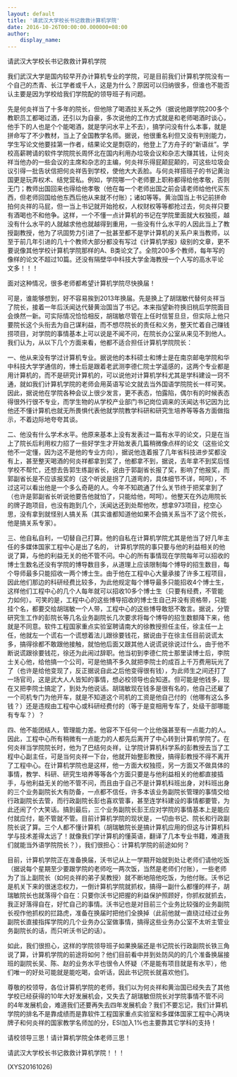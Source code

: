 ```yaml
---
layout: default
title: '请武汉大学校长书记救救计算机学院'
date: 2016-10-26T00:00:00.000000+08:00
author:
    display_name: 
---
```


请武汉大学校长书记救救计算机学院

我们武汉大学是国内较早开办计算机专业的学院，可是目前我们计算机学院没有一个自己的杰青、长江学者或千人，这是为什么？原因可以归纳很多，但谁也不能否认主要是因为学校给我们学院配的领导班子有问题。

先是何炎祥当了十多年的院长，但他除了喝酒拉关系之外（据说他跟学院200多个教职员工都喝过酒，还引以为自豪，多次说他的工作方式就是和老师喝酒时谈心，他手下的人也是个个能喝酒，就是学问水平上不去），搞学问没有什么本事，就是拼命写了不少教材，当上了全国教学名师。据说，他很重名利但又没有判别能力，学生写论文他要挂第一作者，结果论文是剽窃的，他登上了方舟子的“新语丝”。学校高薪聘请的软件学院院长周怀北在国内利用办垃圾会议和杂志大赚其钱，让何炎祥当他办的一些会议的主席和杂志的主编，何炎祥乐得屁颠屁颠的，可这些垃圾会议引得一批告状信把何炎祥告到学校，使他大大丢脸。与何炎祥搭班子的书记黄治国更是玩弄权术、结党营私。例如，学院哪一个老师要上职称都得给他孝敬，否则无门；教师出国回来也得给他孝敬（他在每一个老师出国之前会请老师给他代买东西，但老师回国给他东西后他从来就不付账）；诸如等等。黄治国当上书记前拼命拍何炎祥的马屁，但一当上书记就开始抢权，人权财权等等都抢过去，何炎祥只要有酒喝也不和他争。这样，一个不懂一点计算机的书记在学院里面就大权独揽，越没有什么水平的人就越求他也就越得到重用，一些没有什么水平的人因此当上了教授副教授，他为了巩固势力引进了一批甚至都不是学计算机的关系户来当教师，以至于前几年引进的几十个教师大部分都没有写过《计算机学报》级别的文章，更不要说像其他学校计算机学院那样的A、B类论文了。全院200多个教师，每年写的像样的论文不超过10篇。还没有隔壁华中科技大学金海教授一个人写的高水平论文多！！！

面对这种情况，很多老师都希望计算机学院尽快换届！

可是，谁能够想到，好不容易挨到2013年换届。先是换上了胡瑞敏代替何炎祥当了院长，接着一年后沃闻达代替黄治国当了书记。本来指望新符换旧桃后学院面目会焕然一新。可实际情况恰恰相反，胡瑞敏尽管在上任时信誓旦旦，但实际上他只要院长这个头衔去为自己谋利益，而不想尽院长的责任和义务，整天忙着自己赚钱捞项目，对学院的事情基本上可以说是不闻不问，在院长办公室从来见不到他人。我们认为，从以下几个方面来看，他都不适合担任计算机学院院长：

一、他从来没有学过计算机专业。据说他的本科硕士和博士是在南京邮电学院和华中科技大学学通信的，博士后是跟着老武测李德仁院士学遥感的，这两个专业都是用计算机的，而不是研究计算机的，可以说他对计算机学科尤其是学科建设一窍不通，就如我们计算机学院的老师会用英语写论文就去当外国语学院院长一样可笑。因此，据说他在学院各种会议上很少发言，更不表态，怕露陷，偶尔有的时候表态得很外行很不专业，而学生物的从学校产业部门书记岗位调来的沃闻达书记因为比他还不懂计算机也就无所畏惧代表他就学院教学科研和研究生培养等等各方面做指示，不着边际地夸夸其谈。

二、他没有什么学术水平。他原来基本上没有发表过一篇有水平的论文，只是在当上了院长后利用权力招了一些好学生才开始发表几篇稍微像点样的论文（这些论文他不一定懂，因为这不是他的专业方向），据说他连着报了几年省科技进步奖都没有上，甚至整天喝酒的何炎祥都拿到奖了，他都拿不到，据说，去年拿不到奖后怪学校不帮忙，还想去告郭生练副省长，说由于郭副省长报了奖，影响了他报奖，而郭副省长是不应该报奖的（这个听说是拐了几道弯的，具体细节不详，呵呵），不过这可以看出他是一个多么奇葩的人。今年不知疏通了什么关节终于把奖拿到了（也许是郭副省长听说他要告他就怕了，只能给他，呵呵）。他整天在外边用院长的牌子跑项目，也没有跑到几个，沃闻达还到处帮他吹，想拿973项目，挖空心思，没有拿到就怪别人搞关系（其实谁都知道他如果不会搞关系当不了这个院长，他是搞关系专家）。

三、他自私自利，一切替自己打算。他的自私在计算机学院尤其是他当了好几年主任的多媒体国家工程中心是出了名的， 计算机学院的事只要与他的利益相关的他说了算，与他的利益无关的他不管不问。中心的所有事情现在学院每年可以招收的博士生数名还没有学院的博导数目多，从道理上应该限制每个博导的招生数目，每个导师最多只能招收一两个博士生。由于他在工程中心大量承接了许多工程项目，因此他们那边的科研经费比较多，为此他规定每个博导最多只能招收4个博士生，这样他们工程中心的几个人每年就可以招收10多个博士生（只要有经费，不管能力如何）。可笑的是，工程中心的这些博导招收的博士生自己并没有资格带，只能挂个名，都要交给胡瑞敏一个人带，工程中心的这些博导敢怒不敢言。据说，分管研究生工作的彭院长等几名业务副院长几次要求将每个博导的招生数额降下来，他就是不同意。软件工程国家重点实验室聘请南大的徐教授担任主任，徐主任一上任，他就左一个谎右一个谎想着法儿跟徐要钱花，据说由于在徐主任目前说谎太多，搞得徐都不敢跟他接触，就怕他后面又跟其他人说谎说徐说过什么，由于他不断说谎跟徐要钱花，徐还为此闹过辞职。他当初到李德仁院士那里读博士后，李院士关心他，给他搞一个公司，可是他搞不多久就把李院士的成百上千万费用玩光了了（也许是给他变现了，反正据说自此之后他变得很有钱），为此师生之间还打了一场官司，这是武大人人皆知的事情，想必校领导也会知道。但可能是他钱多，现在又把李院士搞定了，到处为他说话。胡瑞敏现在钱多是很有名的，他自己还雇了一个司机专门为他开车，就是不知道这个司机的工资是他自己付的（他哪有这么多钱？）还是违规由工程中心或科研经费付的（等于是变相用专车了，处级干部哪能有专车？）？

四、他不能团结人，管理能力差。他容不下任何一个比他强甚至有一点能力的人。因此，工程中心所有稍微有一点能力的人都先后离开了中心转到计算机学院了。在何炎祥当学院院长时，他为了巴结何炎祥，让学院计算机科学系的彭教授去当了工程中心副主任，可是当何炎祥一下台，他就开始整彭教授，搞得彭教授不得不离开了工程中心。在计算机学院也是这样，他一方面大权独揽，另一方面又不做具体的事情，教学、科研、研究生培养等等各个方面只要是与他利益相关的他都直接插手，与他利益无关的他不管不问，而且由于自己不是计算机科班出身，对科班出身的三个业务副院长大有防备，一点都不信任，许多本该业务副院长管理的事情交给行政副院长去管，而行政副院长彭也喜欢管事，甚至连学科建设的事情都要管，为此还闹了个大笑话。搞到最后，三个业务副院长彭王应对学院的事情基本上是能应付就应付，能不管就不管。目前计算机学院的现状是，一切由书记、院长和行政副院长说了算。三个人都不懂计算机（胡瑞敏院长是搞计算机应用的但这与计算机科学与技术差得太远了！就像我们学计算机的懂英语，翻译了几本专业书籍，难道我们就能当外语学院院长？），我们很担心：计算机学院的前途如何？

目前，计算机学院正在准备换届，沃书记从上一学期开始就到处让老师们请他吃饭（据说每个星期至少要跟学院的老师吃一两次饭，当然是老师们付账），一些老师为了当上副院长（如何炎祥的弟子吴教授）就不断地陪他吃饭，为他付账。沃书记是机关下来的很迷恋权力，一倒计算机学院就抓权，搞得一副什么都懂的样子，胡瑞敏院长也就落得个自在：只要你沃书记把握的利益保护照顾好，你抓权就抓去，我正好落得自在，好忙自己的事情。沃书记也是对目前三个业务比较强的业务副院长视作他抓权的拦路虎，准备在换届时把他们全换掉（此前他就一直绕过经过业务副院长直接指挥学院的几个业务办公室做事情，搞得这些业务办公室不太听主管业务副院长的话，而只听沃书记的话）。

如此，我们很担心，这样的学院领导班子如果换届还是书记院长行政副院长铁三角说了算，计算机学院的前途将如何？他们目前看中并到处防风的的几个准备换届接班的副院长吴、陈、赵的业务水平也很令人怀疑（不是能有项目就是有水平），他们唯一的好处可能就是能吃喝，会听话，因此书记院长就喜欢他们。

尊敬的校领导，各位计算机学院的老师，我们以为何炎祥和黄治国已经失去了其他学校已经获得的10年大好发展机会，又失去了胡瑞敏但院长对学院事情不管不问的4年发展机会，难道我们还要再失去四年发展机会？我们不要忘记，我们计算机学院的排名不是靠成绩而是靠软件工程国家重点实验室和多媒体国家工程中心两块牌子和何炎祥的国家教学名师加的分，ESI加入1%也主要靠其它学科的支持！

请校领导三思！请计算机学院全体老师三思！

请武汉大学校长书记救救计算机学院！！！

(XYS20161026)


